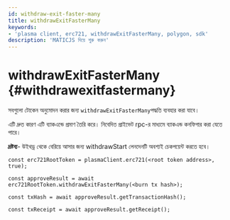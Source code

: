 ```yaml
---
id: withdraw-exit-faster-many
title: withdrawExitFasterMany
keywords:
- 'plasma client, erc721, withdrawExitFasterMany, polygon, sdk'
description: 'MATICJS দিয়ে শুরু করুন'
---
```


# withdrawExitFasterMany {#withdrawexitfastermany}

সবগুলো টোকেন অনুমোদন করার জন্য `withdrawExitFasterMany`পদ্ধতি ব্যবহার করা যাবে।

এটি দ্রুত কারণ এটি ব্যাকএন্ডে প্রমাণ তৈরি করে। নিবেদিত প্রাইভেট rpc-র মাধ্যমে ব্যাকএন্ড কনফিগার করা যেতে পারে।

**দ্রষ্টব্য**- উইথড্র থেকে বেরিয়ে আসার জন্য withdrawStart লেনদেনটি অবশ্যই চেকপয়েন্ট করতে হবে।

```
const erc721RootToken = plasmaClient.erc721(<root token address>, true);

const approveResult = await erc721RootToken.withdrawExitFasterMany(<burn tx hash>);

const txHash = await approveResult.getTransactionHash();

const txReceipt = await approveResult.getReceipt();

```
